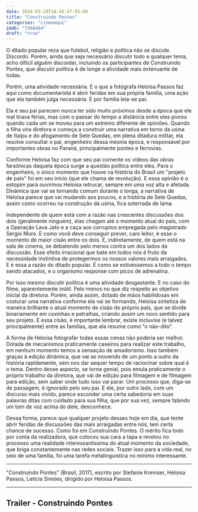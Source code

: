 ```yaml
---
date: 2018-03-28T18:45:47-03:00
title: "Construindo Pontes"
categories: "cinemaqui"
imdb: "7368464"
draft: "true"
---
```

O ditado popular reza que futebol, religião e política não se discute. Discordo. Porém, ainda que seja necessário discutir todo e qualquer tema, acho difícil alguém discordar, incluindo os participantes de Construindo Pontes, que discutir política é de longe a atividade mais extenuante de todas.

Porém, uma atividade necessária. E o que a fotógrafa Heloísa Passos faz aqui como documentarista é abrir feridas em sua própria família, uma ação que ela também julga necessária. E por família leia-se pai.

Ela e seu pai parecem nunca ter sido muito próximos desde a época que ele mal tirava férias, mas com o passar do tempo a distância entre eles piorou quando cada um se moveu para um extremo diferente de opiniões. Quando a filha vira diretora e começa a construir uma narrativa em torno da usina de Itaipu e do afogamento de Sete Quedas, em plena ditadura militar, ela resolve consultar o pai, engenheiro dessa mesma época, e responsável por importantes obras no Paraná, principalmente pontes e ferrovias.

Conforme Heloísa faz com que seu pai comente os vídeos das obras faraônicas daquela época surge a questão política entre eles. Para o engenheiro, o único momento que houve na história do Brasil um "projeto de país" foi em seu início (que ele chama de revolução). E essa opinião é o estopim para ouvirmos Heloísa retrucar, sempre em uma voz alta e afetada. Dinâmica que vai se tornando comum durante o longa, a narrativa de Heloísa parece que vai mudando aos poucos, e a história de Sete Quedas, assim como ocorreu na construção da usina, fica soterrada de lama.

Independente de quem está com a razão nas crescentes discussões dos dois (geralmente ninguém), elas chegam até o momento atual do país, com a Operação Lava Jato e a caça aos corruptos empregada pelo magistrado Sérgio Moro. E como você deve conseguir prever, caro leitor, é esse o momento de maior cisão entre os dois. E, indiretamente, de quem está na sala de cinema, se debatendo pelo menos contra um dos lados da discussão. Esse efeito irracional que bate em todos nós é fruto da necessidade instintiva de protegermos os nossos valores mais arraigados. E é essa a razão do ditado popular. É como se estivéssemos a todo o tempo sendo atacados, e o organismo response com picos de adrenalina.

Por isso mesmo discutir política é uma atividade desgastante. E no caso do filme, aparentemente inútil. Pelo menos no que diz respeito ao objetivo inicial da diretora. Porém, ainda assim, dotado de mãos habilidosas em costurar uma narrativa conforme ela vai se formando, Heloísa sintetiza de maneira brilhante o atual momento de cisão do próprio país, que se divide binariamente em coxinhas e petralhas, criando assim um novo sentido para seu projeto. E essa cisão, é importante lembrar, existe incluvise (e talvez principalmente) entre as famílias, que ela resume como "o não-dito".

A forma de Heloísa fotografar todas essas cenas não poderia ser melhor. Dotada de mecanismos praticamente caseiros para realizar este trabalho, em nenhum momento temos a sensação de amadorismo. Isso também graças à edição dinâmica, que vai se movendo de um ponto a outro da história rapidamente, sem nos dar sequer tempo de raciocinar sobre qual é o tema. Dentro desse aspecto, se torna genial, pois emula praticamente o próprio trabalho da diretora, que vai de edição para filmagem e de filmagem para edição, sem saber onde tudo isso vai parar. Um processo que, diga-se de passagem, é ignorado pelo seu pai. E ele, por outro lado, com um discurso mais vivido, parece esconder uma certa sabedoria em suas palavras ditas com cuidado para sua filha, que por sua vez, sempre falando um tom de voz acima do dele, desconhece.

Dessa forma, parece que qualquer projeto desses hoje em dia, que tente abrir feridas de discussões das mais arraigadas entre nós, tem certa chance de sucesso. Como foi em Construindo Pontes. O mérito fica todo por conta da realizadora, que colocou sua cara a tapa e revelou no processo uma realidade interessantíssima do atual momento da sociedade, que briga constantemente nas redes sociais. Trazer isso para a vida real, no seio de uma família, foi uma tarefa metalinguística no mínimo interessante.

<hr>"Construindo Pontes" (Brasil, 2017), escrito por Stefanie Kremser, Heloísa Passos, Letícia Simões, dirigido por Heloísa Passos.<hr>

<h2>Trailer - Construindo Pontes<h2>
